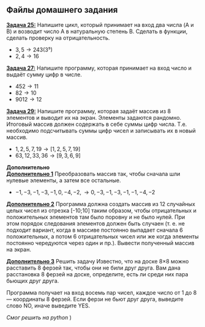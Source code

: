 ## Файлы домашнего задания

[**Задача 25:**](home_work/25/Program.cs) Напишите цикл, который принимает на вход два числа (A и B) и возводит число A в натуральную степень B. Сделать в функции, сделать проверку на отрицательность.

- $3, 5 \rightarrow 243 (3⁵)$
- $2, 4 \rightarrow 16$

[**Задача 27:**](home_work/27/Program.cs) Напишите программу, которая принимает на вход число и выдаёт сумму цифр в числе.

- $452 \rightarrow 11$
- $82 \rightarrow 10$
- $9012 \rightarrow 12$

[**Задача 29:**](home_work/29/Program.cs) Напишите программу, которая задаёт массив из 8 элементов и выводит их на экран. Элементы задаются рандомно. Итоговый массив должен содержать в себе суммы цифр числа. Т.е. необходимо подсчитывать суммы цифр чисел и записывать их в новый массив.

- $1, 2, 5, 7, 19 \rightarrow [1, 2, 5, 7, 19]$
- $63, 12, 33, 36 \rightarrow [9, 3, 6, 9]$

**Дополнительно**<br>
[**Дополнительно 1**](home_work/star_01/Program.cs) Преобразовать массив так, чтобы сначала шли нулевые элементы, а затем все остальные.
- $-1, -3, -1, -3, -1, 0, -4, -2, \rightarrow 0, -3, -1, -3, -1, -1, -4, -2$

[**Дополнительно 2**](home_work/star_02/Program.cs) Программа должна создать массив из 12 случайных целых чисел из отрезка [-10;10] таким образом, чтобы отрицательных и положительных элементов там было поровну и не было нулей. При этом порядок следования элементов должен быть случаен (т. е. не подходит вариант, когда в массиве постоянно выпадает сначала 6 положительных, а потом 6 отрицательных чисел или же когда элементы постоянно чередуются через один и пр.). Вывести полученный массив на экран.

[**Дополнительно 3**](home_work/star_03/queen's_move.py) Решить задачу
Известно, что на доске 8×8 можно расставить 8 ферзей так, чтобы они не били друг друга. Вам дана расстановка 8 ферзей на доске, определите, есть ли среди них пара бьющих друг друга.

Программа получает на вход восемь пар чисел, каждое число от 1 до 8 — координаты 8 ферзей. Если ферзи не бьют друг друга, выведите слово NO, иначе выведите YES.

*Смог решить на python* )